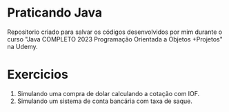 # Praticando Java
Repositorio criado para salvar os códigos desenvolvidos por mim durante o curso "Java COMPLETO 2023 Programação Orientada a Objetos +Projetos" na Udemy.

# Exercicios
 1. Simulando uma compra de dolar calculando a cotação com IOF.
 2. Simulando um sistema de conta bancária com taxa de saque.

